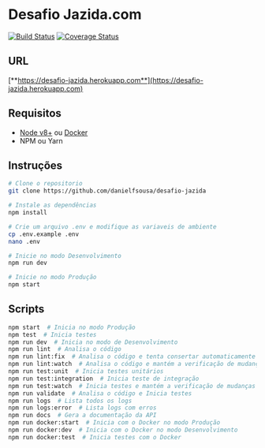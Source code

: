 # Desafio Jazida.com
[![Build Status](https://travis-ci.org/danielfsousa/desafio-jazida.svg?branch=master)](https://travis-ci.org/danielfsousa/desafio-jazida) [![Coverage Status](https://coveralls.io/repos/github/danielfsousa/desafio-jazida/badge.svg?branch=master)](https://coveralls.io/github/danielfsousa/desafio-jazida?branch=master)

## URL

[**https://desafio-jazida.herokuapp.com**](https://desafio-jazida.herokuapp.com)

## Requisitos

 - [Node v8+](https://nodejs.org/en/download/current/) ou [Docker](https://www.docker.com/)
 - NPM ou Yarn

## Instruções

```bash
# Clone o repositorio
git clone https://github.com/danielfsousa/desafio-jazida

# Instale as dependências
npm install

# Crie um arquivo .env e modifique as variaveis de ambiente
cp .env.example .env
nano .env

# Inicie no modo Desenvolvimento
npm run dev

# Inicie no modo Produção
npm start
```

## Scripts

```bash
npm start  # Inicia no modo Produção                                              
npm test  # Inicia testes                              
npm run dev  # Inicia no modo de Desenvolvimento                                             
npm run lint  # Analisa o código                        
npm run lint:fix  # Analisa o código e tenta consertar automaticamente                                     
npm run lint:watch  # Analisa o código e mantém a verificação de mudanças no código                                    
npm run test:unit  # Inicia testes unitários                             
npm run test:integration  # Inicia teste de integração                               
npm run test:watch  # Inicia testes e mantém a verificação de mudanças no código                                             
npm run validate  # Analisa o código e Inicia testes                                  
npm run logs  # Lista todos os logs                                  
npm run logs:error  # Lista logs com erros                            
npm run docs  # Gera a documentação da API                                            
npm run docker:start  # Inicia com o Docker no modo Produção         
npm run docker:dev  # Inicia com o Docker no modo Desenvolvimento                                           
npm run docker:test  # Inicia testes com o Docker                                              
```
